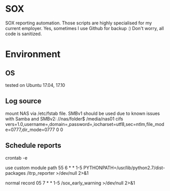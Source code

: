 # SOX
SOX reporting automation. Those scripts are highly specialised for my current employer. Yes, sometimes I use Github for backup :)
Don't worry, all code is sanitized. 

# Environment
## OS
tested on Ubuntu 17.04, 17.10
## Log source
mount NAS via /etc/fstab file. SMBv1 should be used due to known issues with Samba and SMBv2:
//nas/folder$   /media/nas01    cifs     vers=1.0,username=,domain=,password=,iocharset=utf8,sec=ntlm,file_mode=0777,dir_mode=0777 0       0
## Schedule reports
crontab -e

use custom module path
55 6 * * 1-5 PYTHONPATH=/usr/lib/python2.7/dist-packages /itrp_reporter >/dev/null 2>&1

normal record
05 7 * * 1-5 /sox_early_warning >/dev/null 2>&1
